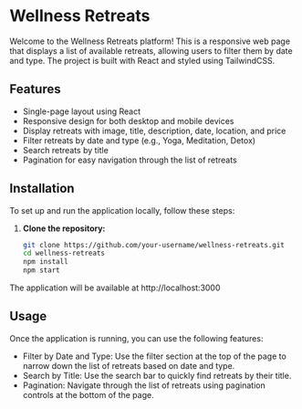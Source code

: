 # Wellness Retreats

Welcome to the Wellness Retreats platform! This is a responsive web page that displays a list of available retreats, allowing users to filter them by date and type. The project is built with React and styled using TailwindCSS.

## Features

- Single-page layout using React
- Responsive design for both desktop and mobile devices
- Display retreats with image, title, description, date, location, and price
- Filter retreats by date and type (e.g., Yoga, Meditation, Detox)
- Search retreats by title
- Pagination for easy navigation through the list of retreats

## Installation

To set up and run the application locally, follow these steps:

1. **Clone the repository:**
   ```bash
   git clone https://github.com/your-username/wellness-retreats.git
   cd wellness-retreats
   npm install
   npm start

The application will be available at http://localhost:3000

## Usage

Once the application is running, you can use the following features:

- Filter by Date and Type: Use the filter section at the top of the page to narrow down the list of retreats based on date and type.
- Search by Title: Use the search bar to quickly find retreats by their title.
- Pagination: Navigate through the list of retreats using pagination controls at the bottom of the page.
   
